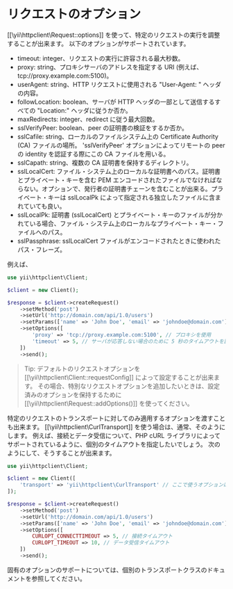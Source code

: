 リクエストのオプション
======================

[[\yii\httpclient\Request::options]] を使って、特定のリクエストの実行を調整することが出来ます。
以下のオプションがサポートされています。

 - timeout: integer、リクエストの実行に許容される最大秒数。
 - proxy: string、プロキシサーバのアドレスを指定する URI (例えば、tcp://proxy.example.com:5100)。
 - userAgent: string、HTTP リクエストに使用される "User-Agent: " ヘッダの内容。
 - followLocation: boolean、サーバが HTTP ヘッダの一部として送信するすべての "Location:" ヘッダに従うか否か。
 - maxRedirects: integer、redirect に従う最大回数。
 - sslVerifyPeer: boolean、peer の証明書の検証をするか否か。
 - sslCafile: string、ローカルのファイルシステム上の Certificate Authority (CA) ファイルの場所。
   'sslVerifyPeer' オプションによってリモートの peer の identity を認証する際にこの CA ファイルを用いる。
 - sslCapath: string、複数の CA 証明書を保持するディレクトリ。
 - sslLocalCert: ファイル・システム上のローカルな証明書へのパス。証明書とプライベート・キーを含む PEM エンコードされたファイルでなければならない。オプションで、発行者の証明書チェーンを含むことが出来る。プライベート・キーは sslLocalPk によって指定される独立したファイルに含まれていても良い。
 - sslLocalPk: 証明書 (sslLocalCert) とプライベート・キーのファイルが分かれている場合、ファイル・システム上のローカルなプライベート・キー・ファイルへのパス。
 - sslPassphrase: sslLocalCert ファイルがエンコードされたときに使われたパス・フレーズ。

例えば、

```php
use yii\httpclient\Client;

$client = new Client();

$response = $client->createRequest()
    ->setMethod('post')
    ->setUrl('http://domain.com/api/1.0/users')
    ->setParams(['name' => 'John Doe', 'email' => 'johndoe@domain.com'])
    ->setOptions([
        'proxy' => 'tcp://proxy.example.com:5100', // プロキシを使用
        'timeout' => 5, // サーバが応答しない場合のために 5 秒のタイムアウトを設定
    ])
    ->send();
```

> Tip: デフォルトのリクエストオプションを [[\yii\httpclient\Client::requestConfig]] によって設定することが出来ます。
  その場合、特別なリクエストオプションを追加したいときは、設定済みのオプションを保持するために [[\yii\httpclient\Request::addOptions()]] を使ってください。

特定のリクエストのトランスポートに対してのみ適用するオプションを渡すことも出来ます。
[[\yii\httpclient\CurlTransport]] を使う場合は、通常、そのようにします。
例えば、接続とデータ受信について、PHP cURL ライブラリによってサポートされているように、個別のタイムアウトを指定したいでしょう。
次のようにして、そうすることが出来ます。

```php
use yii\httpclient\Client;

$client = new Client([
    'transport' => 'yii\httpclient\CurlTransport' // ここで使うオプションは cURL だけがサポートしている
]);

$response = $client->createRequest()
    ->setMethod('post')
    ->setUrl('http://domain.com/api/1.0/users')
    ->setParams(['name' => 'John Doe', 'email' => 'johndoe@domain.com'])
    ->setOptions([
        CURLOPT_CONNECTTIMEOUT => 5, // 接続タイムアウト
        CURLOPT_TIMEOUT => 10, // データ受信タイムアウト
    ])
    ->send();
```

固有のオプションのサポートについては、個別のトランスポートクラスのドキュメントを参照してください。